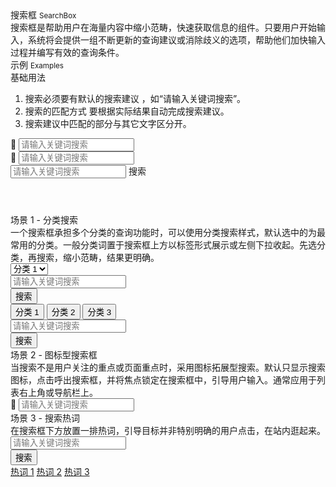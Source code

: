 <div class="mb40">
    <div class="fontsize-20">搜索框 <small>SearchBox</small></div>
    <div class="color-999 mt4">搜索框是帮助用户在海量内容中缩小范畴，快速获取信息的组件。只要用户开始输入，系统将会提供一组不断更新的查询建议或消除歧义的选项，帮助他们加快输入过程并编写有效的查询条件。</div>
</div>

<div class="fontsize-16 mb10">示例 <small>Examples</small></div>

<div class="example">
    <div class="content">
        <div class="content-header">
            <div>基础用法</div>
            <ol>
                <li>搜索必须要有默认的搜索建议 ，如“请输入关键词搜索”。</li>
                <li>搜索的匹配方式 要根据实际结果自动完成搜索建议。</li>
                <li>搜索建议中匹配的部分与其它文字区分开。</li>
            </ol>
        </div>
        <div class="content-body">
            <div class="searchbox mb10 mr40">
                <span class="brixfont">&#xe61c;</span>
                <input type="text" placeholder="请输入关键词搜索">
            </div>
            <div class="searchbox mb10">
                <span class="brixfont">&#xe61c;</span>
                <input type="text" bx-name="components/suggest" placeholder="请输入关键词搜索">
            </div>
            <div class="input-group">
                <input type="text" class="form-control" bx-name="components/suggest" placeholder="请输入关键词搜索">
                <span class="input-group-addon">搜索</span>
            </div>
        </div>
    </div>
    <pre><code class="hljs html">
    </code></pre>
</div>

<div class="example">
    <div class="content">
        <div class="content-header">
            <div>场景 1 - 分类搜索</div>
            <div class="color-999 mt6">一个搜索框承担多个分类的查询功能时，可以使用分类搜索样式，默认选中的为最常用的分类。一般分类词置于搜索框上方以标签形式展示或左侧下拉收起。先选分类，再搜索，缩小范畴，结果更明确。</div>
        </div>
        <div class="content-body">
            <div class="bs-example-searchbox-1 mb20">
                <div class="input-group">
                    <div class="input-group-btn">
                        <select bx-name="components/dropdown">
                            <option value="1">分类 1</option>
                            <option value="2">分类 2</option>
                            <option value="3">分类 3</option>
                        </select>
                    </div>
                    <div class="input-group-input">
                        <input type="text" class="form-control" bx-name="components/suggest" placeholder="请输入关键词搜索">
                    </div>
                    <div class="input-group-btn">
                        <button class="btn btn-default bg-brand" type="button">搜索</button>
                    </div>
                </div>
            </div>
            <div class="bs-example-searchbox-2 mb20">
                <div class="input-group-tab">
                    <button class="btn btn-default active" type="button">分类 1</button>
                    <button class="btn btn-default" type="button">分类 2</button>
                    <button class="btn btn-default" type="button">分类 3</button>
                </div>
                <div class="input-group">
                    <div class="input-group-input">
                        <input type="text" class="form-control" bx-name="components/suggest" placeholder="请输入关键词搜索">
                    </div>
                    <div class="input-group-btn">
                        <button class="btn btn-default bg-brand" type="button">搜索</button>
                    </div>
                </div>
            </div>
        </div>
    </div>
</div>

<div class="example">
    <div class="content">
        <div class="content-header">
            <div>场景 2 - 图标型搜索框</div>
            <div class="color-999 mt6">当搜索不是用户关注的重点或页面重点时，采用图标拓展型搜索。默认只显示搜索图标，点击呼出搜索框，并将焦点锁定在搜索框中，引导用户输入。通常应用于列表右上角或导航栏上。</div>
        </div>
        <div class="content-body">
            <div class="searchbox searchbox-simplify mb10">
                <span class="brixfont">&#xe61c;</span>
                <input type="text" placeholder="请输入关键词搜索" style="transition: inherit;">
            </div>
        </div>
    </div>
</div>

<div class="example">
    <div class="content">
        <div class="content-header">
            <div>场景 3 - 搜索热词</div>
            <div class="color-999 mt6">在搜索框下方放置一排热词，引导目标并非特别明确的用户点击，在站内逛起来。</div>
        </div>
        <div class="content-body">
            <div class="bs-example-searchbox-1 mb20">
                <div class="input-group mb10">
                    <div class="input-group-input">
                        <input type="text" class="form-control" bx-name="components/suggest" placeholder="请输入关键词搜索">
                    </div>
                    <div class="input-group-btn">
                        <button class="btn btn-default bg-brand" type="button">搜索</button>
                    </div>
                </div>
                <div class="hots">
                    <a href="javascript:;">热词 1</a>
                    <a href="javascript:;">热词 2</a>
                    <a href="javascript:;">热词 3</a>
                </div>
            </div>
        </div>
    </div>
</div>

<script>
    require(['brix/loader', 'underscore', 'mock'], function(Loader, _, Mock) {
        Loader.boot(function() {
            var data = Mock.mock({
                'list|100': ['@NAME', '@NATURAL(1,1000000)', '@CWORD(5,10)']
            }).list

            var suggests = Loader.query('components/suggest')
            _.each(suggests, function(item, index){
                item.on('change.suggest.input', function(event, value) {
                    if (!$.trim(value)) {
                        item.close()
                        return
                    }
                    item.data(
                        _.filter(data, function(item, index){
                            return ('' + item).toLowerCase().indexOf(value.toLowerCase()) !== -1
                        })
                        .sort(function(a, b) {
                            return ('' + a).toLowerCase().indexOf(value.toLowerCase()) - ('' + b).toLowerCase().indexOf(value.toLowerCase())
                        })
                    )
                })
            })
        })
    })
</script>